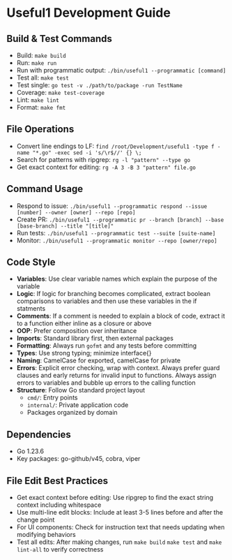 # Useful1 Development Guide

## Build & Test Commands
- Build: `make build`
- Run: `make run`
- Run with programmatic output: `./bin/useful1 --programmatic [command]`
- Test all: `make test`
- Test single: `go test -v ./path/to/package -run TestName`
- Coverage: `make test-coverage`
- Lint: `make lint`
- Format: `make fmt`

## File Operations
- Convert line endings to LF: `find /root/Development/useful1 -type f -name "*.go" -exec sed -i 's/\r$//' {} \;`
- Search for patterns with ripgrep: `rg -l "pattern" --type go`
- Get exact context for editing: `rg -A 3 -B 3 "pattern" file.go`

## Command Usage
- Respond to issue: `./bin/useful1 --programmatic respond --issue [number] --owner [owner] --repo [repo]`
- Create PR: `./bin/useful1 --programmatic pr --branch [branch] --base [base-branch] --title "[title]"`
- Run tests: `./bin/useful1 --programmatic test --suite [suite-name]`
- Monitor: `./bin/useful1 --programmatic monitor --repo [owner/repo]`

## Code Style
- **Variables**: Use clear variable names which explain the purpose of the variable
- **Logic**: If logic for branching becomes complicated, extract boolean comparisons to variables and then use these variables in the if statments
- **Comments**: If a comment is needed to explain a block of code, extract it to a function either inline as a closure or above
- **OOP**: Prefer composition over inheritance
- **Imports**: Standard library first, then external packages
- **Formatting**: Always run `gofmt` and any tests before committing
- **Types**: Use strong typing; minimize interface{}
- **Naming**: CamelCase for exported, camelCase for private
- **Errors**: Explicit error checking, wrap with context. Always prefer guard clauses and early returns for invalid input to functions. Always assign errors to variables and bubble up errors to the calling function
- **Structure**: Follow Go standard project layout
  - `cmd/`: Entry points
  - `internal/`: Private application code
  - Packages organized by domain

## Dependencies
- Go 1.23.6
- Key packages: go-github/v45, cobra, viper

## File Edit Best Practices
- Get exact context before editing: Use ripgrep to find the exact string context including whitespace
- Use multi-line edit blocks: Include at least 3-5 lines before and after the change point
- For UI components: Check for instruction text that needs updating when modifying behaviors
- Test all edits: After making changes, run `make build` `make test` and `make lint-all` to verify correctness